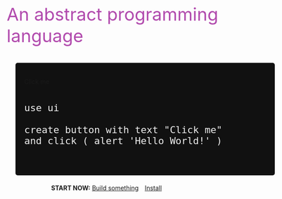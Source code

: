 <!-- _coverpage.md -->

<div style="height:150px"></div>
<span style="font-size: 40px;color:#b14aad">An abstract programming language
</span>

<br>

<br>

<center style="width: 100%;">

<div style="background: #111111;width:550px;text-align:left;padding:20px;margin:20px;border-radius:5px; display: block;">
	

<a onclick="alert('Hello World!')" style="cursor:pointer" class="btn-white">Click me</a>


<pre>
	<code class="lang-puzzle" style="font-size:22px !important;color:#EEEEEE">
use ui

create button with text "Click me"
and click ( alert 'Hello World!' )
</code>
	</pre>
</div>

<b>START NOW:</b>
<a href="#chapters/GUIDES" class="btn-primary">Build something</a>
<a href="#?id=install" class="" style="margin:0px 10px">Install</a>
<a href="https://github.com/puzzlelang/puzzle" target="_blank" class="" style="margin:0px 10px"><span class="fab fa-github"></span></a>
<a href="https://www.npmjs.com/package/puzzlelang" class="" target="_blank" style="margin:0px 10px"><span class="fab fa-npm"></span></a>
</center>
